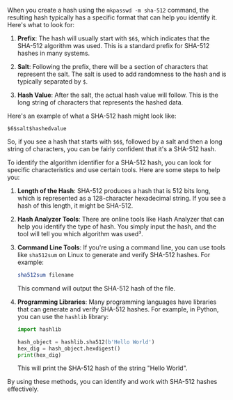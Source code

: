 When you create a hash using the `mkpasswd -m sha-512` command, the resulting hash typically has a specific format that can help you identify it. Here's what to look for:

1. **Prefix**: The hash will usually start with `$6$`, which indicates that the SHA-512 algorithm was used. This is a standard prefix for SHA-512 hashes in many systems.

2. **Salt**: Following the prefix, there will be a section of characters that represent the salt. The salt is used to add randomness to the hash and is typically separated by `$`.

3. **Hash Value**: After the salt, the actual hash value will follow. This is the long string of characters that represents the hashed data.

Here's an example of what a SHA-512 hash might look like:
```
$6$salt$hashedvalue
```

So, if you see a hash that starts with `$6$`, followed by a salt and then a long string of characters, you can be fairly confident that it's a SHA-512 hash.

To identify the algorithm identifier for a SHA-512 hash, you can look for specific characteristics and use certain tools. Here are some steps to help you:

1. **Length of the Hash**: SHA-512 produces a hash that is 512 bits long, which is represented as a 128-character hexadecimal string. If you see a hash of this length, it might be SHA-512.

2. **Hash Analyzer Tools**: There are online tools like Hash Analyzer that can help you identify the type of hash. You simply input the hash, and the tool will tell you which algorithm was used³.

3. **Command Line Tools**: If you're using a command line, you can use tools like `sha512sum` on Linux to generate and verify SHA-512 hashes. For example:
   ```bash
   sha512sum filename
   ```
   This command will output the SHA-512 hash of the file.

4. **Programming Libraries**: Many programming languages have libraries that can generate and verify SHA-512 hashes. For example, in Python, you can use the `hashlib` library:
   ```python
   import hashlib

   hash_object = hashlib.sha512(b'Hello World')
   hex_dig = hash_object.hexdigest()
   print(hex_dig)
   ```
   This will print the SHA-512 hash of the string "Hello World".

By using these methods, you can identify and work with SHA-512 hashes effectively. 
